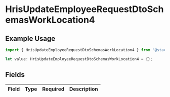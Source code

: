 # HrisUpdateEmployeeRequestDtoSchemasWorkLocation4

## Example Usage

```typescript
import { HrisUpdateEmployeeRequestDtoSchemasWorkLocation4 } from "@stackone/stackone-client-ts/sdk/models/shared";

let value: HrisUpdateEmployeeRequestDtoSchemasWorkLocation4 = {};
```

## Fields

| Field       | Type        | Required    | Description |
| ----------- | ----------- | ----------- | ----------- |
